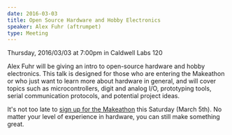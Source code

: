 ```yaml
---
date: 2016-03-03
title: Open Source Hardware and Hobby Electronics
speaker: Alex Fuhr (aftrumpet)
type: Meeting
---
```


Thursday, 2016/03/03 at 7:00pm in Caldwell Labs 120

Alex Fuhr will be giving an intro to open-source hardware and hobby electronics. This talk is designed for those who are entering the Makeathon or who just want to learn more about hardware in general, and will cover topics such as microcontrollers, digit and analog I/O, prototyping tools, serial communication protocols, and potential project ideas.

It's not too late to [sign up for the Makeathon](http://make-oh.io/) this Saturday (March 5th). No matter your level of experience in hardware, you can still make something great.
